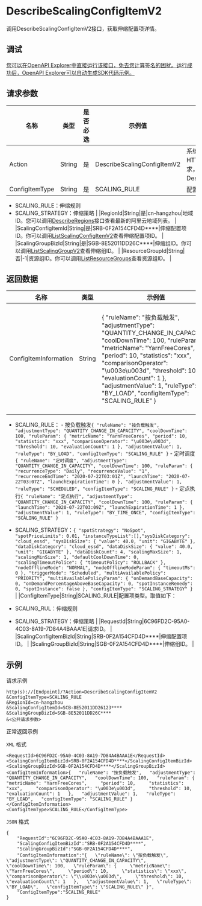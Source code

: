 # DescribeScalingConfigItemV2

调用DescribeScalingConfigItemV2接口，获取伸缩配置项详情。

## 调试

[您可以在OpenAPI Explorer中直接运行该接口，免去您计算签名的困扰。运行成功后，OpenAPI Explorer可以自动生成SDK代码示例。](https://api.aliyun.com/#product=Emr&api=DescribeScalingConfigItemV2&type=RPC&version=2016-04-08)

## 请求参数

|名称|类型|是否必选|示例值|描述|
|--|--|----|---|--|
|Action|String|是|DescribeScalingConfigItemV2|系统规定参数。对于您自行拼凑HTTP或HTTPS URL发起的API请求，该参数为必选参数。取值：DescribeScalingConfigItemV2。 |
|ConfigItemType|String|是|SCALING\_RULE|配置项类型。取值如下：

 -   SCALING\_RULE：伸缩规则
-   SCALING\_STRATEGY：伸缩策略 |
|RegionId|String|是|cn-hangzhou|地域ID。您可以调用[DescribeRegions](~~25609~~)接口查看最新的阿里云地域列表。 |
|ScalingConfigItemId|String|是|SRB-0F2A154CFD4D\*\*\*\*|伸缩配置项ID。你可以调用[ListScalingConfigItemV2](~~184368~~)查看伸缩配置项ID。 |
|ScalingGroupBizId|String|是|SGB-8E52011DD26C\*\*\*\*|伸缩组ID。你可以调用[ListScalingGroupV2](~~AAAA~~)查看伸缩组ID。 |
|ResourceGroupId|String|否|-1|资源组ID。你可以调用[ListResourceGroups](~~158855~~)查看资源组ID。 |

## 返回数据

|名称|类型|示例值|描述|
|--|--|---|--|
|ConfigItemInformation|String|\{ "ruleName": "按负载触发", "adjustmentType": "QUANTITY\_CHANGE\_IN\_CAPACITY", "coolDownTime": 100, "ruleParam": \{ "metricName": "YarnFreeCores", "period": 10, "statistics": "xxx", "comparisonOperator": "\\u003e\\u003d", "threshold": 10, "evaluationCount": 1 \}, "adjustmentValue": 1, "ruleType": "BY\_LOAD", "configItemType": "SCALING\_RULE" \}|配置项信息。配置项类型不同信息不同。取值如下：

 -   SCALING\_RULE：
    -   按负载触发`{ "ruleName": "按负载触发", "adjustmentType": "QUANTITY_CHANGE_IN_CAPACITY", "coolDownTime": 100, "ruleParam": { "metricName": "YarnFreeCores", "period": 10, "statistics": "xxx", "comparisonOperator": "\u003e\u003d", "threshold": 10, "evaluationCount": 1 }, "adjustmentValue": 1, "ruleType": "BY_LOAD", "configItemType": "SCALING_RULE" }`
    -   定时调度`{ "ruleName": "定时调度", "adjustmentType": "QUANTITY_CHANGE_IN_CAPACITY", "coolDownTime": 100, "ruleParam": { "recurrenceType": "Daily", "recurrenceValue": "1", "recurrenceEndTime": "2020-07-22T03:01Z", "launchTime": "2020-07-22T03:07Z", "launchExpirationTime": 0 }, "adjustmentValue": 1, "ruleType": "SCHEDULED", "configItemType": "SCALING_RULE" }`
    -   定点执行`{ "ruleName": "定点执行", "adjustmentType": "QUANTITY_CHANGE_IN_CAPACITY", "coolDownTime": 100, "ruleParam": { "launchTime": "2020-07-22T03:09Z", "launchExpirationTime": 1 }, "adjustmentValue": 1, "ruleType": "BY_TIME_ONCE", "configItemType": "SCALING_RULE" }`
-   SCALING\_STRATEGY：`{ "spotStrategy": "NoSpot", "spotPriceLimits": 0.01, "instanceTypeList":[],"sysDiskCategory": "cloud_essd", "sysDiskSize": { "value": 40.0, "unit": "GIGABYTE" }, "dataDiskCategory": "cloud_essd", "dataDiskSize": { "value": 40.0, "unit": "GIGABYTE" }, "dataDiskCount": 4, "scalingMaxSize": 1, "scalingMinSize": 1, "defaultCoolDownTime": 0, "scalingTimeoutPolice": { "timeoutPolicy": "ROLLBACK" }, "nodeOfflineMode": "NORMAL", "nodeOfflineModeParam": { "timeoutMs": 0 }, "triggerMode": "Scheduled", "multiAvailablePolicy": "PRIORITY", "multiAvailablePolicyParam": { "onDemandBaseCapacity": 0, "onDemandPercentageAboveBaseCapacity": 0, "spotInstanceRemedy": 0, "spotInstance": false }, "configItemType": "SCALING_STRATEGY" }` |
|ConfigItemType|String|SCALING\_RULE|配置项类型。取值如下：

 -   SCALING\_RUL：伸缩规则
-   SCALING\_STRATEGY：伸缩策略 |
|RequestId|String|6C96FD2C-95A0-4C03-8A19-7D84A4BAAA1E|请求ID。 |
|ScalingConfigItemBizId|String|SRB-0F2A154CFD4D\*\*\*\*|伸缩配置项ID。 |
|ScalingGroupBizId|String|SGB-0F2A154CFD4D\*\*\*\*|伸缩组ID。 |

## 示例

请求示例

```
http(s)://[Endpoint]/?Action=DescribeScalingConfigItemV2
&ConfigItemType=SCALING_RULE
&RegionId=cn-hangzhou
&ScalingConfigItemId=SCB-8E52011DD26123****
&ScalingGroupBizId=SGB-8E52011DD26C****
&<公共请求参数>
```

正常返回示例

`XML` 格式

```
<RequestId>6C96FD2C-95A0-4C03-8A19-7D84A4BAAA1E</RequestId>
<ScalingConfigItemBizId>SRB-0F2A154CFD4D****</ScalingConfigItemBizId>
<ScalingGroupBizId>SGB-0F2A154CFD4D****</ScalingGroupBizId>
<ConfigItemInformation>{   "ruleName": "按负载触发",   "adjustmentType": "QUANTITY_CHANGE_IN_CAPACITY",   "coolDownTime": 100,   "ruleParam": {     "metricName": "YarnFreeCores",     "period": 10,     "statistics": "xxx",     "comparisonOperator": "\u003e\u003d",     "threshold": 10,     "evaluationCount": 1   },   "adjustmentValue": 1,   "ruleType": "BY_LOAD",   "configItemType": "SCALING_RULE" }</ConfigItemInformation>
<ConfigItemType>SCALING_RULE</ConfigItemType>
```

`JSON` 格式

```
{
    "RequestId":"6C96FD2C-95A0-4C03-8A19-7D84A4BAAA1E",
    "ScalingConfigItemBizId":"SRB-0F2A154CFD4D****",
    "ScalingGroupBizId":"SGB-0F2A154CFD4D****",
    "ConfigItemInformation":"{   \"ruleName\": \"按负载触发\",   \"adjustmentType\": \"QUANTITY_CHANGE_IN_CAPACITY\",   \"coolDownTime\": 100,   \"ruleParam\": {     \"metricName\": \"YarnFreeCores\",     \"period\": 10,     \"statistics\": \"xxx\",     \"comparisonOperator\": \"\\u003e\\u003d\",     \"threshold\": 10,     \"evaluationCount\": 1   },   \"adjustmentValue\": 1,   \"ruleType\": \"BY_LOAD\",   \"configItemType\": \"SCALING_RULE\" }",
    "ConfigItemType":"SCALING_RULE"
}
```

